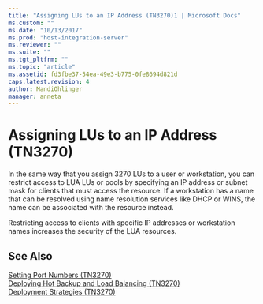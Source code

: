 ```yaml
---
title: "Assigning LUs to an IP Address (TN3270)1 | Microsoft Docs"
ms.custom: ""
ms.date: "10/13/2017"
ms.prod: "host-integration-server"
ms.reviewer: ""
ms.suite: ""
ms.tgt_pltfrm: ""
ms.topic: "article"
ms.assetid: fd3fbe37-54ea-49e3-b775-0fe8694d821d
caps.latest.revision: 4
author: MandiOhlinger
manager: anneta
---
```

# Assigning LUs to an IP Address (TN3270)
In the same way that you assign 3270 LUs to a user or workstation, you can restrict access to LUA LUs or pools by specifying an IP address or subnet mask for clients that must access the resource. If a workstation has a name that can be resolved using name resolution services like DHCP or WINS, the name can be associated with the resource instead.  
  
 Restricting access to clients with specific IP addresses or workstation names increases the security of the LUA resources.  
  
## See Also  
 [Setting Port Numbers (TN3270)](../core/setting-port-numbers-tn3270.md)   
 [Deploying Hot Backup and Load Balancing (TN3270)](../core/deploying-hot-backup-and-load-balancing-tn3270.md)   
 [Deployment Strategies (TN3270)](../core/deployment-strategies-tn3270.md)
